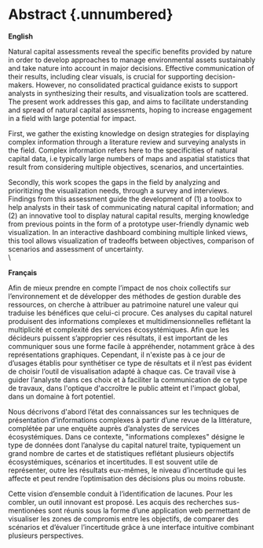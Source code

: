 # Abstract {.unnumbered}

**English**

Natural capital assessments reveal the specific benefits provided by nature in order to develop approaches to manage environmental assets sustainably and take nature into account in major decisions. Effective communication of their results, including clear visuals, is crucial for supporting decision-makers. However, no consolidated practical guidance exists to support analysts in synthesizing their results, and visualization tools are scattered. The present work addresses this gap, and aims to facilitate understanding and spread of natural capital assessments, hoping to increase engagement in a field with large potential for impact.

First, we gather the existing knowledge on design strategies for displaying complex information through a literature review and surveying analysts in the field. Complex information refers here to the specificities of natural capital data, i.e typically large numbers of maps and aspatial statistics that result from considering multiple objectives, scenarios, and uncertainties.Secondly, this work scopes the gaps in the field by analyzing and prioritizing the visualization needs, through a survey and interviews. Findings from this assessment guide the development of (1) a toolbox to help analysts in their task of communicating natural capital information; and (2) an innovative tool to display natural capital results, merging knowledge from previous points in the form of a prototype user-friendly dynamic web visualization. In an interactive dashboard combining multiple linked views, this tool allows visualization of tradeoffs between objectives, comparison of scenarios and assessment of uncertainty.
\
\

**Français**

Afin de mieux prendre en compte l’impact de nos choix collectifs sur l’environnement et de développer des méthodes de gestion durable des ressources, on cherche à attribuer au patrimoine naturel une valeur qui traduise les bénéfices que celui-ci procure. Ces analyses du capital naturel produisent des informations complexes et multidimensionnelles reflétant la multiplicité et complexité des services écosystémiques. Afin que les décideurs puissent s’approprier ces résultats, il est important de les communiquer sous une forme facile à appréhender, notamment grâce à des représentations graphiques. Cependant, il n'existe pas à ce jour de d’usages établis pour synthétiser ce type de résultats et il n’est pas évident de choisir l’outil de visualisation adapté à chaque cas. Ce travail vise à guider l’analyste dans ces choix et à faciliter la communication de ce type de travaux, dans l'optique d'accroître le public atteint et l'impact global, dans un domaine à fort potentiel. 
Nous décrivons d'abord l’état des connaissances sur les techniques de présentation d’informations complexes à partir d’une revue de la littérature, complétée par une enquête auprès d’analystes de services écosystémiques. Dans ce contexte, "informations complexes" désigne le type de données dont l’analyse du capital naturel traite, typiquement un grand nombre de cartes et de statistiques reflétant plusieurs objectifs écosystémiques, scénarios et incertitudes. Il est souvent utile de représenter, outre les résultats eux-mêmes, le niveau d’incertitude qui les affecte et peut rendre l’optimisation des décisions plus ou moins robuste.  Cette vision d’ensemble conduit à l’identification de lacunes. Pour les combler, un outil innovant est proposé. Les acquis des recherches sus-mentionées sont réunis sous la forme d’une application web permettant de visualiser les zones de compromis entre les objectifs, de comparer des scénarios et d’évaluer l’incertitude grâce à une interface intuitive combinant plusieurs perspectives.
